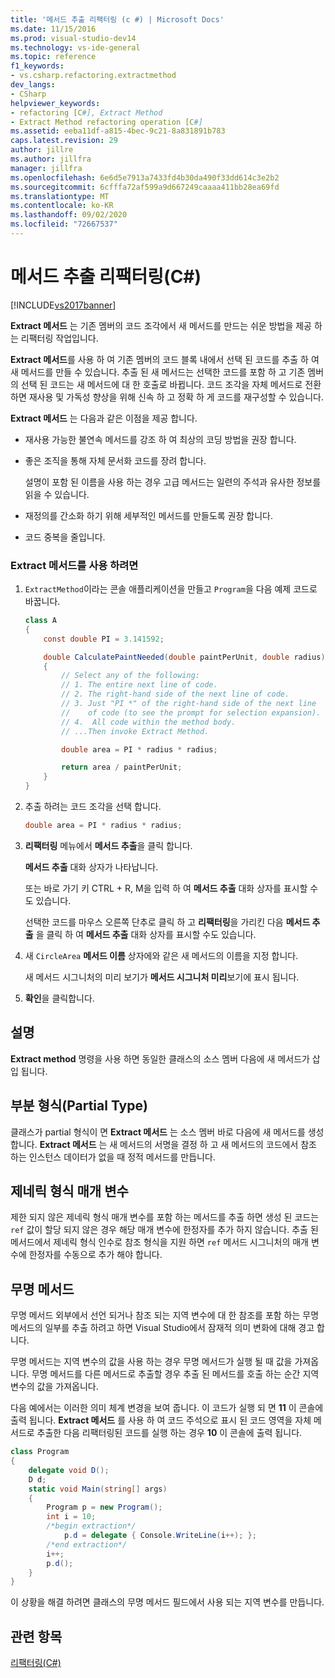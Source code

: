 ```yaml
---
title: '메서드 추출 리팩터링 (c #) | Microsoft Docs'
ms.date: 11/15/2016
ms.prod: visual-studio-dev14
ms.technology: vs-ide-general
ms.topic: reference
f1_keywords:
- vs.csharp.refactoring.extractmethod
dev_langs:
- CSharp
helpviewer_keywords:
- refactoring [C#], Extract Method
- Extract Method refactoring operation [C#]
ms.assetid: eeba11df-a815-4bec-9c21-8a831891b783
caps.latest.revision: 29
author: jillre
ms.author: jillfra
manager: jillfra
ms.openlocfilehash: 6e6d5e7913a7433fd4b30da490f33dd614c3e2b2
ms.sourcegitcommit: 6cfffa72af599a9d667249caaaa411bb28ea69fd
ms.translationtype: MT
ms.contentlocale: ko-KR
ms.lasthandoff: 09/02/2020
ms.locfileid: "72667537"
---
```

# <a name="extract-method-refactoring-c"></a>메서드 추출 리팩터링(C#)
[!INCLUDE[vs2017banner](../includes/vs2017banner.md)]

**Extract 메서드** 는 기존 멤버의 코드 조각에서 새 메서드를 만드는 쉬운 방법을 제공 하는 리팩터링 작업입니다.

 **Extract 메서드**를 사용 하 여 기존 멤버의 코드 블록 내에서 선택 된 코드를 추출 하 여 새 메서드를 만들 수 있습니다. 추출 된 새 메서드는 선택한 코드를 포함 하 고 기존 멤버의 선택 된 코드는 새 메서드에 대 한 호출로 바뀝니다. 코드 조각을 자체 메서드로 전환 하면 재사용 및 가독성 향상을 위해 신속 하 고 정확 하 게 코드를 재구성할 수 있습니다.

 **Extract 메서드** 는 다음과 같은 이점을 제공 합니다.

- 재사용 가능한 불연속 메서드를 강조 하 여 최상의 코딩 방법을 권장 합니다.

- 좋은 조직을 통해 자체 문서화 코드를 장려 합니다.

     설명이 포함 된 이름을 사용 하는 경우 고급 메서드는 일련의 주석과 유사한 정보를 읽을 수 있습니다.

- 재정의를 간소화 하기 위해 세부적인 메서드를 만들도록 권장 합니다.

- 코드 중복을 줄입니다.

### <a name="to-use-extract-method"></a>Extract 메서드를 사용 하려면

1. `ExtractMethod`이라는 콘솔 애플리케이션을 만들고 `Program`을 다음 예제 코드로 바꿉니다.

    ```csharp
    class A
    {
        const double PI = 3.141592;

        double CalculatePaintNeeded(double paintPerUnit, double radius)
        {
            // Select any of the following:
            // 1. The entire next line of code.
            // 2. The right-hand side of the next line of code.
            // 3. Just "PI *" of the right-hand side of the next line
            //    of code (to see the prompt for selection expansion).
            // 4.  All code within the method body.
            // ...Then invoke Extract Method.

            double area = PI * radius * radius;

            return area / paintPerUnit;
        }
    }
    ```

2. 추출 하려는 코드 조각을 선택 합니다.

    ```csharp
    double area = PI * radius * radius;
    ```

3. **리팩터링** 메뉴에서 **메서드 추출**을 클릭 합니다.

     **메서드 추출** 대화 상자가 나타납니다.

     또는 바로 가기 키 CTRL + R, M을 입력 하 여 **메서드 추출** 대화 상자를 표시할 수도 있습니다.

     선택한 코드를 마우스 오른쪽 단추로 클릭 하 고 **리팩터링**을 가리킨 다음 **메서드 추출** 을 클릭 하 여 **메서드 추출** 대화 상자를 표시할 수도 있습니다.

4. 새 `CircleArea` **메서드 이름** 상자에와 같은 새 메서드의 이름을 지정 합니다.

     새 메서드 시그니처의 미리 보기가 **메서드 시그니처 미리**보기에 표시 됩니다.

5. **확인**을 클릭합니다.

## <a name="remarks"></a>설명
 **Extract method** 명령을 사용 하면 동일한 클래스의 소스 멤버 다음에 새 메서드가 삽입 됩니다.

## <a name="partial-types"></a>부분 형식(Partial Type)
 클래스가 partial 형식이 면 **Extract 메서드** 는 소스 멤버 바로 다음에 새 메서드를 생성 합니다. **Extract 메서드** 는 새 메서드의 서명을 결정 하 고 새 메서드의 코드에서 참조 하는 인스턴스 데이터가 없을 때 정적 메서드를 만듭니다.

## <a name="generic-type-parameters"></a>제네릭 형식 매개 변수
 제한 되지 않은 제네릭 형식 매개 변수를 포함 하는 메서드를 추출 하면 생성 된 코드는 `ref` 값이 할당 되지 않은 경우 해당 매개 변수에 한정자를 추가 하지 않습니다. 추출 된 메서드에서 제네릭 형식 인수로 참조 형식을 지원 하면 `ref` 메서드 시그니처의 매개 변수에 한정자를 수동으로 추가 해야 합니다.

## <a name="anonymous-methods"></a>무명 메서드
 무명 메서드 외부에서 선언 되거나 참조 되는 지역 변수에 대 한 참조를 포함 하는 무명 메서드의 일부를 추출 하려고 하면 Visual Studio에서 잠재적 의미 변화에 대해 경고 합니다.

 무명 메서드는 지역 변수의 값을 사용 하는 경우 무명 메서드가 실행 될 때 값을 가져옵니다. 무명 메서드를 다른 메서드로 추출할 경우 추출 된 메서드를 호출 하는 순간 지역 변수의 값을 가져옵니다.

 다음 예에서는 이러한 의미 체계 변경을 보여 줍니다. 이 코드가 실행 되 면 **11** 이 콘솔에 출력 됩니다. **Extract 메서드** 를 사용 하 여 코드 주석으로 표시 된 코드 영역을 자체 메서드로 추출한 다음 리팩터링된 코드를 실행 하는 경우 **10** 이 콘솔에 출력 됩니다.

```csharp
class Program
{
    delegate void D();
    D d;
    static void Main(string[] args)
    {
        Program p = new Program();
        int i = 10;
        /*begin extraction*/
            p.d = delegate { Console.WriteLine(i++); };
        /*end extraction*/
        i++;
        p.d();
    }
}
```

 이 상황을 해결 하려면 클래스의 무명 메서드 필드에서 사용 되는 지역 변수를 만듭니다.

## <a name="see-also"></a>관련 항목
 [리팩터링(C#)](../csharp-ide/refactoring-csharp.md)